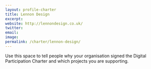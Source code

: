 ```yaml
---
layout: profile-charter
title: Lennon Design
excerpt: 
website: http://lennondesign.co.uk/
twitter: 
email: 
image: 
permalink: /charter/lennon-design/
---
```


Use this space to tell people why your organisation signed the Digital Participation Charter and which projects you are supporting.
